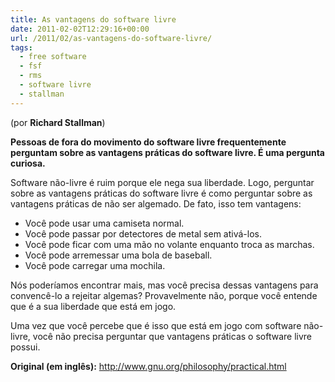 ```yaml
---
title: As vantagens do software livre
date: 2011-02-02T12:29:16+00:00
url: /2011/02/as-vantagens-do-software-livre/
tags:
  - free software
  - fsf
  - rms
  - software livre
  - stallman
---
```


(por **Richard Stallman**)

**Pessoas de fora do movimento do software livre frequentemente perguntam sobre as vantagens práticas do software livre. É uma pergunta curiosa.**

Software não-livre é ruim porque ele nega sua liberdade. Logo, perguntar sobre as vantagens práticas do software livre é como perguntar sobre as vantagens práticas de não ser algemado. De fato, isso tem vantagens:

- Você pode usar uma camiseta normal.
- Você pode passar por detectores de metal sem ativá-los.
- Você pode ficar com uma mão no volante enquanto troca as marchas.
- Você pode arremessar uma bola de baseball.
- Você pode carregar uma mochila.

Nós poderíamos encontrar mais, mas você precisa dessas vantagens para convencê-lo a rejeitar algemas? Provavelmente não, porque você entende que é a sua liberdade que está em jogo.

Uma vez que você percebe que é isso que está em jogo com software não-livre, você não precisa perguntar que vantagens práticas o software livre possui.

**Original (em inglês):** <http://www.gnu.org/philosophy/practical.html>
